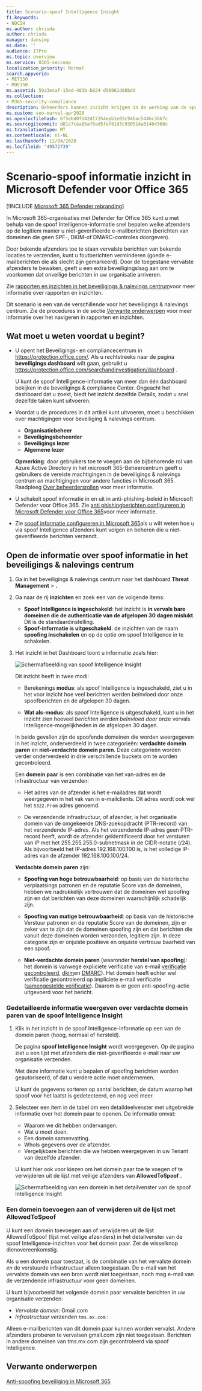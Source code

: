 ```yaml
---
title: Scenario-spoof Intelligence Insight
f1.keywords:
- NOCSH
ms.author: chrisda
author: chrisda
manager: dansimp
ms.date: ''
audience: ITPro
ms.topic: overview
ms.service: O365-seccomp
localization_priority: Normal
search.appverid:
- MET150
- MOE150
ms.assetid: 59a3ecaf-15ed-483b-b824-d98961d88bdd
ms.collection:
- M365-security-compliance
description: Beheerders kunnen inzicht krijgen in de werking van de spoof Intelligence-informatie. De persoon kan snel bepalen welke afzenders legitiem e-mail naar hun organisatie verzenden vanuit domeinen die geen e-mail verificatiecontroles doorgeven (SPF, DKIM of DMARC).
ms.custom: seo-marvel-apr2020
ms.openlocfilehash: 6f5ebd0fd42d17354eeb1e03c946ac5446c3667c
ms.sourcegitcommit: d81c7cea85af6ad5fef81d3c930514a51464368c
ms.translationtype: MT
ms.contentlocale: nl-NL
ms.lasthandoff: 12/04/2020
ms.locfileid: "49572739"
---
```

# <a name="walkthrough---spoof-intelligence-insight-in-microsoft-defender-for-office-365"></a>Scenario-spoof informatie inzicht in Microsoft Defender voor Office 365

[!INCLUDE [Microsoft 365 Defender rebranding](../includes/microsoft-defender-for-office.md)]


In Microsoft 365-organisaties met Defender for Office 365 kunt u met behulp van de spoof Intelligence-informatie snel bepalen welke afzenders op de legitiem manier u niet-geverifieerde e-mailberichten (berichten van domeinen die geen SPF-, DKIM-of DMARC-controles doorgeven).

Door bekende afzenders toe te staan vervalste berichten van bekende locaties te verzenden, kunt u foutberichten verminderen (goede e-mailberichten die als slecht zijn gemarkeerd). Door de toegestane vervalste afzenders te bewaken, geeft u een extra beveiligingslaag aan om te voorkomen dat onveilige berichten in uw organisatie arriveren.

Zie [rapporten en inzichten in het beveiligings & nalevings centrum](reports-and-insights-in-security-and-compliance.md)voor meer informatie over rapporten en inzichten.

Dit scenario is een van de verschillende voor het beveiligings & nalevings centrum. Zie de procedures in de sectie [Verwante onderwerpen](#related-topics) voor meer informatie over het navigeren in rapporten en inzichten.

## <a name="what-do-you-need-to-know-before-you-begin"></a>Wat moet u weten voordat u begint?

- U opent het Beveiligings- en compliancecentrum in <https://protection.office.com/>. Als u rechtstreeks naar de pagina **beveiligings dashboard** wilt gaan, gebruikt u <https://protection.office.com/searchandinvestigation/dashboard> .

  U kunt de spoof Intelligence-informatie van meer dan één dashboard bekijken in de beveiligings & compliance Center. Ongeacht het dashboard dat u zoekt, biedt het inzicht dezelfde Details, zodat u snel dezelfde taken kunt uitvoeren.

- Voordat u de procedures in dit artikel kunt uitvoeren, moet u beschikken over machtigingen voor beveiliging & nalevings centrum.
  - **Organisatiebeheer**
  - **Beveiligingsbeheerder**
  - **Beveiligings lezer**
  - **Algemene lezer**

  **Opmerking**: door gebruikers toe te voegen aan de bijbehorende rol van Azure Active Directory in het microsoft 365-Beheercentrum geeft u gebruikers de vereiste machtigingen in de beveiligings & nalevings centrum _en_ machtigingen voor andere functies in Microsoft 365. Raadpleeg [Over beheerdersrollen](https://docs.microsoft.com/microsoft-365/admin/add-users/about-admin-roles) voor meer informatie.

- U schakelt spoof informatie in en uit in anti-phishing-beleid in Microsoft Defender voor Office 365. Zie [anti phishingberichten configureren in Microsoft Defender voor Office 365](configure-atp-anti-phishing-policies.md)voor meer informatie.

- Zie [spoof informatie configureren in Microsoft 365](learn-about-spoof-intelligence.md)als u wilt weten hoe u via spoof Intelligence afzenders kunt volgen en beheren die u niet-geverifieerde berichten verzendt.

## <a name="open-the-spoof-intelligence-insight-in-the-security--compliance-center"></a>Open de informatie over spoof informatie in het beveiligings & nalevings centrum

1. Ga in het beveiligings & nalevings centrum naar het dashboard **Threat Management** \> **.**

2. Ga naar de rij **inzichten** en zoek een van de volgende items:

   - **Spoof Intelligence is ingeschakeld**: het inzicht is **in vervals bare domeinen die de authenticatie van de afgelopen 30 dagen mislukt**. Dit is de standaardinstelling.
   - **Spoof-informatie is uitgeschakeld**: de inzichten van de naam **spoofing inschakelen** en op de optie om spoof Intelligence in te schakelen.

3. Het inzicht in het Dashboard toont u informatie zoals hier:

   ![Schermafbeelding van spoof Intelligence Insight](../../media/28aeabac-c1a1-4d16-9fbe-14996f742a9a.png)

   Dit inzicht heeft in twee modi:

   - Berekenings **modus**: als spoof Intelligence is ingeschakeld, ziet u in het voor inzicht hoe veel berichten werden beïnvloed door onze spoofberichten en de afgelopen 30 dagen.

   - **Wat als-modus**: als spoof Intelligence is uitgeschakeld, kunt u in het inzicht zien hoeveel *berichten werden beïnvloed door* onze vervals Intelligence-mogelijkheden in de afgelopen 30 dagen.

   In beide gevallen zijn de spoofende domeinen die worden weergegeven in het inzicht, onderverdeeld in twee categorieën: **verdachte domein paren** en **niet-verdachte domein paren**. Deze categorieën worden verder onderverdeeld in drie verschillende buckets om te worden gecontroleerd.

   Een **domein paar** is een combinatie van het van-adres en de infrastructuur van verzenden:

   - Het adres van de afzender is het e-mailadres dat wordt weergegeven in het vak van in e-mailclients. Dit adres wordt ook wel het `5322.From` adres genoemd.

   - De verzendende infrastructuur, of afzender, is het organisatie domein van de omgekeerde DNS-zoekopdracht (PTR-record) van het verzendende IP-adres. Als het verzendende IP-adres geen PTR-record heeft, wordt de afzender geïdentificeerd door het versturen van IP met het 255.255.255.0-subnetmask in de CIDR-notatie (/24). Als bijvoorbeeld het IP-adres 192.168.100.100 is, is het volledige IP-adres van de afzender 192.168.100.100/24.

   **Verdachte domein paren** zijn:

   - **Spoofing van hoge betrouwbaarheid**: op basis van de historische verplaatsings patronen en de reputatie Score van de domeinen, hebben we nadrukkelijk vertrouwen dat de domeinen wel spoofing zijn en dat berichten van deze domeinen waarschijnlijk schadelijk zijn.

   - **Spoofing van matige betrouwbaarheid**: op basis van de historische Verstuur patronen en de reputatie Score van de domeinen, zijn er zeker van te zijn dat de domeinen spoofing zijn en dat berichten die vanuit deze domeinen worden verzonden, legitiem zijn. In deze categorie zijn er onjuiste positieve en onjuiste vertrouw baarheid van een spoof.

   - **Niet-verdachte domein paren** (waaronder **herstel van spoofing**): het domein is vanwege expliciete verificatie van e-mail [verificatie gecontroleerd,](how-office-365-uses-spf-to-prevent-spoofing.md) [dkim](use-dkim-to-validate-outbound-email.md)en [DMARC](use-dmarc-to-validate-email.md)). Het domein heeft echter wel verificatie gecontroleerd op impliciete e-mail verificatie ([samengestelde verificatie](email-validation-and-authentication.md#composite-authentication)). Daarom is er geen anti-spoofing-actie uitgevoerd voor het bericht.

### <a name="view-detailed-information-about-suspicious-domain-pairs-from-the-spoof-intelligence-insight"></a>Gedetailleerde informatie weergeven over verdachte domein paren van de spoof Intelligence Insight

1. Klik in het inzicht in de spoof Intelligence-informatie op een van de domein paren (hoog, normaal of hersteld).

   De pagina **spoof Intelligence Insight** wordt weergegeven. Op de pagina ziet u een lijst met afzenders die niet-geverifieerde e-mail naar uw organisatie verzenden.

   Met deze informatie kunt u bepalen of spoofing berichten worden geautoriseerd, of dat u verdere actie moet ondernemen.

   U kunt de gegevens sorteren op aantal berichten, de datum waarop het spoof voor het laatst is gedetecteerd, en nog veel meer.

2. Selecteer een item in de tabel om een detaildeelvenster met uitgebreide informatie over het domein paar te openen. De informatie omvat:
   - Waarom we dit hebben ondervangen.
   - Wat u moet doen.
   - Een domein samenvatting.
   - WhoIs gegevens over de afzender.
   - Vergelijkbare berichten die we hebben weergegeven in uw Tenant van dezelfde afzender.

   U kunt hier ook voor kiezen om het domein paar toe te voegen of te verwijderen uit de lijst met veilige afzenders van **AllowedToSpoof** .

   ![Schermafbeelding van een domein in het detailvenster van de spoof Intelligence Insight](../../media/03ad3e6e-2010-4e8e-b92e-accc8bbebb79.png)

### <a name="add-or-remove-a-domain-from-the-allowedtospoof-list"></a>Een domein toevoegen aan of verwijderen uit de lijst met AllowedToSpoof

U kunt een domein toevoegen aan of verwijderen uit de lijst AllowedToSpoof (lijst met veilige afzenders) in het detailvenster van de spoof Intelligence-inzichten voor het domein paar. Zet de wisselknop dienovereenkomstig.

Als u een domein paar toestaat, is de combinatie van het vervalste domein *en* de verstuurde infrastructuur alleen toegestaan. De e-mail van het vervalste domein van een bron wordt niet toegestaan, noch mag e-mail van de verzendende infrastructuur voor geen domeinen.

U kunt bijvoorbeeld het volgende domein paar vervalste berichten in uw organisatie verzenden:

- *Vervalste domein*: Gmail.com
- *Infrastructuur verzenden* `tms.mx.com` :

Alleen e-mailberichten van dit domein paar kunnen worden vervalst. Andere afzenders proberen te vervalsen gmail.com zijn niet toegestaan. Berichten in andere domeinen van tms.mx.com zijn gecontroleerd via spoof Intelligence.

## <a name="related-topics"></a>Verwante onderwerpen

[Anti-spoofing beveiliging in Microsoft 365](anti-spoofing-protection.md)
